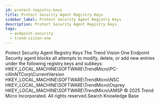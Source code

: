 ```yaml
---
id: protect-registry-keys
title: Protect Security Agent Registry Keys
sidebar_label: Protect Security Agent Registry Keys
description: Protect Security Agent Registry Keys
tags:
  - endpoint-security
  - trend-vision-one
---
```


 Protect Security Agent Registry Keys The Trend Vision One Endpoint Security agent blocks all attempts to modify, delete, or add new entries under the following registry keys and subkeys: HKEY_LOCAL_MACHINE\SOFTWARE\TrendMicro\PC-cillinNTCorp\CurrentVersion HKEY_LOCAL_MACHINE\SOFTWARE\TrendMicro\NSC HKEY_LOCAL_MACHINE\SOFTWARE\TrendMicro\Osprey HKEY_LOCAL_MACHINE\SOFTWARE\TrendMicro\AMSP © 2025 Trend Micro Incorporated. All rights reserved.Search Knowledge Base